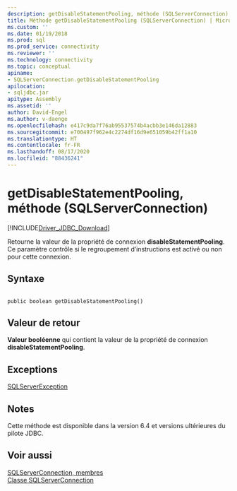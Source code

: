 ```yaml
---
description: getDisableStatementPooling, méthode (SQLServerConnection)
title: Méthode getDisableStatementPooling (SQLServerConnection) | Microsoft Docs
ms.custom: ''
ms.date: 01/19/2018
ms.prod: sql
ms.prod_service: connectivity
ms.reviewer: ''
ms.technology: connectivity
ms.topic: conceptual
apiname:
- SQLServerConnection.getDisableStatementPooling
apilocation:
- sqljdbc.jar
apitype: Assembly
ms.assetid: ''
author: David-Engel
ms.author: v-daenge
ms.openlocfilehash: e417c9da7f76ab95537574b4acbb3e146da12883
ms.sourcegitcommit: e700497f962e4c2274df16d9e651059b42ff1a10
ms.translationtype: HT
ms.contentlocale: fr-FR
ms.lasthandoff: 08/17/2020
ms.locfileid: "88436241"
---
```

# <a name="getdisablestatementpooling-method-sqlserverconnection"></a>getDisableStatementPooling, méthode (SQLServerConnection)
[!INCLUDE[Driver_JDBC_Download](../../../includes/driver_jdbc_download.md)]

 Retourne la valeur de la propriété de connexion **disableStatementPooling**. Ce paramètre contrôle si le regroupement d’instructions est activé ou non pour cette connexion.

## <a name="syntax"></a>Syntaxe  
  
```  
  
public boolean getDisableStatementPooling()  
```  

## <a name="return-value"></a>Valeur de retour
 **Valeur booléenne** qui contient la valeur de la propriété de connexion **disableStatementPooling**.

## <a name="exceptions"></a>Exceptions  
 [SQLServerException](../../../connect/jdbc/reference/sqlserverexception-class.md)  
 
## <a name="remarks"></a>Notes  
 Cette méthode est disponible dans la version 6.4 et versions ultérieures du pilote JDBC.
 
## <a name="see-also"></a>Voir aussi  
 [SQLServerConnection, membres](../../../connect/jdbc/reference/sqlserverconnection-members.md)   
 [Classe SQLServerConnection](../../../connect/jdbc/reference/sqlserverconnection-class.md)  
  
  
